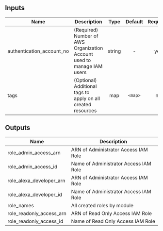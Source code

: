 ## Inputs

| Name | Description | Type | Default | Required |
|------|-------------|:----:|:-----:|:-----:|
| authentication_account_no | (Required) Number of AWS Organization Account used to manage IAM users | string | - | yes |
| tags | (Optional) Additional tags to apply on all created resources | map | `<map>` | no |

## Outputs

| Name | Description |
|------|-------------|
| role_admin_access_arn | ARN of Administrator Access IAM Role |
| role_admin_access_id | Name of Administrator Access IAM Role |
| role_alexa_developer_arn | ARN of Administrator Access IAM Role |
| role_alexa_developer_id | Name of Administrator Access IAM Role |
| role_names | All created roles by module |
| role_readonly_access_arn | ARN of Read Only Access IAM Role |
| role_readonly_access_id | Name of Read Only Access IAM Role |

